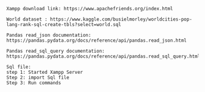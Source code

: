 	Xampp download link: https://www.apachefriends.org/index.html 	
	
	World dataset : https://www.kaggle.com/busielmorley/worldcities-pop-lang-rank-sql-create-tbls?select=world.sql 
		
	Pandas read_json documentation: https://pandas.pydata.org/docs/reference/api/pandas.read_json.html 
	
	Pandas read_sql_query documentation: https://pandas.pydata.org/docs/reference/api/pandas.read_sql_query.html#pandas.read_sql_query
	
	Sql file:
	step 1: Started Xampp Server
	Step 2: import Sql file
	Step 3: Run commands
